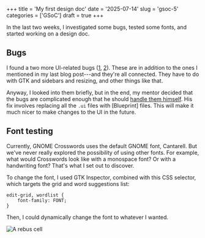 +++
title      = 'My first design doc'
date       = '2025-07-14'
slug       = 'gsoc-5'
categories = ['GSoC']
draft      = true
+++

In the last two weeks, I investigated some bugs, tested some fonts, and started working on a design doc.


## Bugs

I found a two more UI-related bugs ([1](https://gitlab.gnome.org/jrb/crosswords/-/issues/280), [2](https://gitlab.gnome.org/jrb/crosswords/-/issues/282)). These are in addition to the ones I mentioned in my last blog post---and they're all connected. They have to do with GTK and sidebars and resizing, and other things like that. 

Anyway, I looked into them briefly, but in the end, my mentor decided that the bugs are complicated enough that he should [handle them himself](https://gitlab.gnome.org/jrb/crosswords/-/merge_requests/258). His fix involves replacing all the `.ui` files with [Blueprint] files. This will make it much nicer to make changes to the UI in the future.


## Font testing

Currently, GNOME Crosswords uses the default GNOME font, Cantarell. But we've never really explored the possibility of using other fonts. For example, what would Crosswords look like with a monospace font? Or with a handwriting font? That's what I set out to discover.

To change the font, I used GTK Inspector, combined with this CSS selector, which targets the grid and word suggestions list:
```
edit-grid, wordlist {
    font-family: FONT;
}
```
Then, I could dynamically change the font to whatever I wanted.

![A rebus cell](https://victorma.ca/posts/gsoc-4/rebus.png)